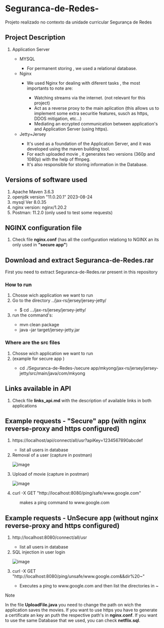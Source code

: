 # Seguranca-de-Redes-
Projeto realizado no contexto da unidade curricular Segurança de Redes 



<h2>Project Description</h2>
<ol>

  <li>Application Server</li>
  <ul>
    <li> MYSQL </li>
    <ul>
      <li>For permanent storing , we used a relational database.</li>
    </ul>
    <li> Nginx </li>
    <ul>
      <li> We used Nginx for dealing with diferent tasks , the most importants to note are:</li>
      <ul>
        <li> Watching streams via the internet. (not relevant for this project)</li>
        <li> Act as a reverse proxy to the main aplication (this allows us to implement some extra securitie features, susch as https, DDOS mitigation, etc...)</li>
        <li>Mediating an ecrypted communication between application's and Application Server (using https).</li>
      </ul>
    </ul>
    <li> Jetty+Jersey </li>
    <ul>
      <li>It's used as a foundation of the Application Server, and it was developed using the maven building tool.</li>
      <li>For each uploaded movie , it generates two versions (360p and 1080p) with the help of ffmpeg.</li>
      <li>It's also responsible for storing information in the Database.</li>
    </ul>
  </ul>
</ol>

<h2>Versions of software used</h2>
<ol>
  <li>Apache Maven 3.6.3</li>
  <li>openjdk version "11.0.20.1" 2023-08-24</li>
  <li>mysql  Ver 8.0.35</li>
  <li>nginx version: nginx/1.20.2</li>
  <li>Postman: 11.2.0 (only used to test some requests)</li>
</ol>

<h2>NGINX configuration file</h2>
<ol>
<li>Check file <strong>nginx.conf</strong> (has all the configuration relationg to NGINX an its only used in <strong>"secure app"</strong>) </li>
</ol>

<h2>Download and extract Seguranca-de-Redes.rar</h2>
First you need to extract Seguranca-de-Redes.rar present in this repository


<h3>How to run</h3>

<ol>
  	<li>Chosse wich application we want to run </li>
    <li>Go to the directory ../jax-rs/jersey/jersey-jetty/</li>
    <ul>
      <li>$ cd .../jax-rs/jersey/jersey-jetty/</li>
    </ul>
    <li>run the command's:  </li>
  <ul>
    <li>mvn clean package</li>
    <li>java -jar target/jersey-jetty.jar</li>
  </ul>
    
</ol>


<h3> Where are the src files</h3>

<ol>
  <li>Chosse wich application we want to run</li>
  <li>(example for secure app )</li>
  <ul>
    <li> cd ./Seguranca-de-Redes-/secure app/mkyong/jax-rs/jersey/jersey-jetty/src/main/java/com/mkyong
  </ul>
</ol>

<h2>Links available in API</h2>
<ol>
  <li>Check file <strong>links_api.md</strong> with the description of available links in both applications </li>
</ol>
<h2>Example requests - "Secure" app (with nginx reverse-proxy and https configured)</h2>

<ol>
  <li>https://localhost/api/connect/all/usr?apiKey=1234567890abcdef</li>
  <ul>
    <li>list all users in database</li>
  </ul>

  <li>Removal of a user (capture in postman)</li>

  ![image](https://github.com/user-attachments/assets/3eaa861b-9da8-418b-ad34-7c15e038e96e)


  <li>Upload of movie (capture in postman)</li>

  ![image](https://github.com/user-attachments/assets/617e7899-59b0-44c3-81ba-ababeb8a2ad0)


  <li>curl -X GET "http://localhost:8080/ping/safe/www.google.com"</li>
  <ul>
    makes a ping command to www.google.com
  </ul>
</ol>

<h2>Example requests - UnSecure app (without  nginx reverse-proxy and https configured) </h2>

<ol>
  <li>http://localhost:8080/connect/all/usr</li>
  <ul>
    <li>list all users in database</li>
  </ul>
  <li>SQL injection in user login</li>

  ![image](https://github.com/user-attachments/assets/cf5fb86d-f380-4fec-a665-f4754ff2f285)


  <li>curl -X GET "http://localhost:8080/ping/unsafe/www.google.com&&dir%20~"</li>
  <ul>
    <li>Executes a ping to www.google.com and then list the directories in ~</li>
  </ul>
</ol>



> [!NOTE]  
> In the file **UploadFile.java** you need to change the path on wich the application saves the movies.
> If you want to use https you have to generate a certificate an key an puth the respective path's in **nginx.conf**.
> If you want to use the same Database that we used, you can check **netflix.sql**. 
